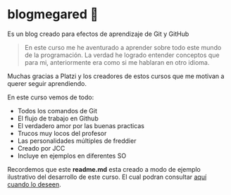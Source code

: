 # blogmegared 💚
Es un blog creado para efectos de aprendizaje de Git y GitHub

> En este curso me he aventurado a aprender sobre todo este mundo de la programación. La verdad he logrado entender conceptos que para mi, anteriormente era como si me hablaran en otro idioma.

Muchas gracias a Platzi y los creadores de estos cursos que me motivan a querer seguir aprendiendo.

En este curso vemos de todo:
*  Todos los comandos de Git
* El flujo de trabajo en Github
* El verdadero amor por las buenas practicas
* Trucos muy locos del profesor
* Las personalidades múltiples de freddier
* Creado por JCC
* Incluye en ejemplos en diferentes SO

Recordemos que este **readme.md** esta creado a modo de ejemplo ilustrativo del desarrollo de este curso. El cual podran consultar [aquí cuando lo deseen](http://platzi.com/cursos/git-github/ "aquí cuando lo deseen").
